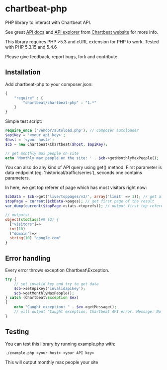 chartbeat-php
=============
PHP library to interact with Chartbeat API.

See great [API docs](http://chartbeat.com/docs/api/) and [API explorer](http://chartbeat.com/docs/api/explore/) from [Chartbeat website](http://chartbeat.com) for more info.

This library requires PHP >5.3 and cURL extension for PHP to work. Tested with PHP 5.3.15 and 5.4.6

Please give feedback, report bugs, fork and contribute.

## Installation

Add chartbeat-php to your composer.json:

```php
{
	"require" : {
		"chartbeat/chartbeat-php" : "1.*"
	}
}
```

Simple test script:

```php
require_once ('vendor/autoload.php'); // composer autoloader
$apiKey = '<your api key>';
$host = '<your host>';
$cb = new Chartbeat\Chartbeat($host, $apiKey);

// get monthly max people on site
echo 'Monthly max people on the site: ' . $cb->getMonthlyMaxPeople(); 
```

You can also do any kind of API query using get() method. First parameter is data endpoint (eg. 'historical/traffic/series'), seconds one contains parameters.

In here, we get top referer of page which has most visitors right now:

```php
$cbData = $cb->get('live/toppages/v3/', array('limit' => 1)); // get all top pages, we want only 1
$topPage = current($cbData->pages); // get first page of the result
var_dump(current($topPage->stats->toprefs)); // output first top referer of page

// outputs:
object(stdClass)#9 (2) {
  ["visitors"]=>
  int(10)
  ["domain"]=>
  string(10) "google.com"
}
```

## Error handling

Every error throws exception Chartbeat\Exception. 

```php
try {
	// set invalid key and try to get data
	$cb->setApiKey('invalidapikey');
	$cb->getMonthlyMaxPeople(); 
} catch (Chartbeat\Exception $ex)
{
	echo "Caught exception: " . $ex->getMessage();
	// will output "Caught exception: Chartbeat API error. Message: No Access, Code: 403"
}
```

## Testing

You can test this library by running example.php with: 

    ./example.php <your host> <your API key> 

This will output monthly max people your site
	
